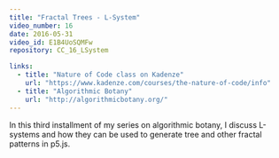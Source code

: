 ```yaml
---
title: "Fractal Trees - L-System"
video_number: 16
date: 2016-05-31
video_id: E1B4UoSQMFw
repository: CC_16_LSystem

links:
  - title: "Nature of Code class on Kadenze"  
    url: "https://www.kadenze.com/courses/the-nature-of-code/info"
  - title: "Algorithmic Botany"  
    url: "http://algorithmicbotany.org/"
---
```


In this third installment of my series on algorithmic botany, I discuss L-systems and how they can be used to generate tree and other fractal patterns in p5.js.
